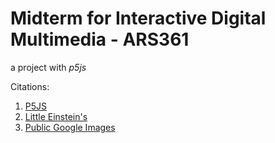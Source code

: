 # Midterm for Interactive Digital Multimedia - ARS361

a project with *p5js*


Citations:
1. [P5JS](https://p5js.org/)
2. [Little Einstein's](https://en.wikipedia.org/wiki/Little_Einsteins)
3. [Public Google Images](https://images.google.com/)
